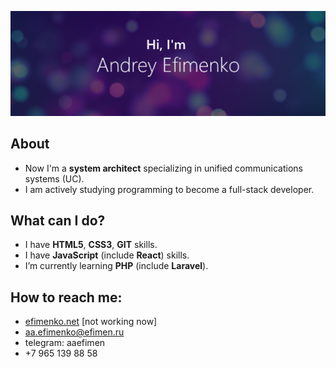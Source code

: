 [![Smileprez GitHub Banner](/assets/smileperez_logo.png)](https://efimenko.net)

## About
- Now I'm a **system architect** specializing in unified communications systems (UC).
- I am actively studying programming to become a full-stack developer.

## What can I do?
- I have **HTML5**, **CSS3**, **GIT** skills.
- I have **JavaScript** (include **React**) skills.
- I’m currently learning **PHP** (include **Laravel**).

## How to reach me: 
- [efimenko.net](http://efimenko.net) [not working now]
- aa.efimenko@efimen.ru
- telegram: aaefimen
- +7 965 139 88 58
